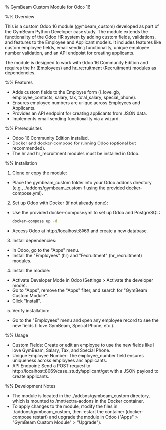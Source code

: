 % GymBeam Custom Module for Odoo 16

%% Overview

This is a custom Odoo 16 module (gymbeam_custom) developed as part of the GymBeam Python Developer case study. The module extends the functionality of the Odoo HR system by adding custom fields, validations, and features to the Employee and Applicant models. It includes features like custom employee fields, email sending functionality, unique employee number validation, and an API endpoint for creating applicants.

The module is designed to work with Odoo 16 Community Edition and requires the hr (Employees) and hr_recruitment (Recruitment) modules as dependencies.

%% Features

- Adds custom fields to the Employee form (i_love_gb, employee_contacts, salary, tax, total_salary, special_phone).
- Ensures employee numbers are unique across Employees and Applicants.
- Provides an API endpoint for creating applicants from JSON data.
- Implements email sending functionality via a wizard.

%% Prerequisites

- Odoo 16 Community Edition installed.
- Docker and docker-compose for running Odoo (optional but recommended).
- The hr and hr_recruitment modules must be installed in Odoo.

%% Installation
1. Clone or copy the module:
 - Place the gymbeam_custom folder into your Odoo addons directory (e.g., ./addons/gymbeam_custom if using the provided docker-compose.yml).
2. Set up Odoo with Docker (if not already done):
- Use the provided docker-compose.yml to set up Odoo and PostgreSQL:
  ```bash
  docker-compose up -d

- Access Odoo at http://localhost:8069 and create a new database.

3. Install dependencies:

- In Odoo, go to the "Apps" menu.
- Install the "Employees" (hr) and "Recruitment" (hr_recruitment) modules.

4. Install the module:

- Activate Developer Mode in Odoo (Settings > Activate the developer mode).
- Go to "Apps", remove the "Apps" filter, and search for "GymBeam Custom Module".
- Click "Install".

5. Verify installation:

- Go to the "Employees" menu and open any employee record to see the new fields (I love GymBeam, Special Phone, etc.).

%% Usage

- Custom Fields: Create or edit an employee to use the new fields like I love GymBeam, Salary, Tax, and Special Phone.
- Unique Employee Number: The employee_number field ensures uniqueness across employees and applicants.
- API Endpoint: Send a POST request to http://localhost:8069/case_study/applicant/get with a JSON payload to create applicants.

%% Development Notes

- The module is located in the ./addons/gymbeam_custom directory, which is mounted to /mnt/extra-addons in the Docker container.
- To apply changes to the module, modify the files in ./addons/gymbeam_custom, then restart the container (docker-compose restart) and upgrade the module in Odoo ("Apps" > "GymBeam Custom Module" > "Upgrade").
